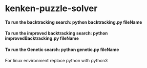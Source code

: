 # kenken-puzzle-solver

#### To run the backtracking search: python backtracking.py fileName 

#### To run the improved backtracking search: python improvedBacktracking.py fileName

#### To run the Genetic search: python genetic.py fileName

For linux environment replace python with python3
